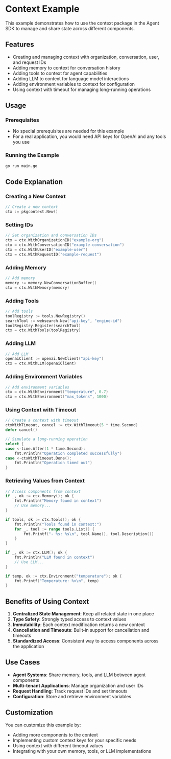 # Context Example

This example demonstrates how to use the context package in the Agent SDK to manage and share state across different components.

## Features

- Creating and managing context with organization, conversation, user, and request IDs
- Adding memory to context for conversation history
- Adding tools to context for agent capabilities
- Adding LLM to context for language model interactions
- Adding environment variables to context for configuration
- Using context with timeout for managing long-running operations

## Usage

### Prerequisites

- No special prerequisites are needed for this example
- For a real application, you would need API keys for OpenAI and any tools you use

### Running the Example

```bash
go run main.go
```

## Code Explanation

### Creating a New Context

```go
// Create a new context
ctx := pkgcontext.New()
```

### Setting IDs

```go
// Set organization and conversation IDs
ctx = ctx.WithOrganizationID("example-org")
ctx = ctx.WithConversationID("example-conversation")
ctx = ctx.WithUserID("example-user")
ctx = ctx.WithRequestID("example-request")
```

### Adding Memory

```go
// Add memory
memory := memory.NewConversationBuffer()
ctx = ctx.WithMemory(memory)
```

### Adding Tools

```go
// Add tools
toolRegistry := tools.NewRegistry()
searchTool := websearch.New("api-key", "engine-id")
toolRegistry.Register(searchTool)
ctx = ctx.WithTools(toolRegistry)
```

### Adding LLM

```go
// Add LLM
openaiClient := openai.NewClient("api-key")
ctx = ctx.WithLLM(openaiClient)
```

### Adding Environment Variables

```go
// Add environment variables
ctx = ctx.WithEnvironment("temperature", 0.7)
ctx = ctx.WithEnvironment("max_tokens", 1000)
```

### Using Context with Timeout

```go
// Create a context with timeout
ctxWithTimeout, cancel := ctx.WithTimeout(5 * time.Second)
defer cancel()

// Simulate a long-running operation
select {
case <-time.After(1 * time.Second):
    fmt.Println("Operation completed successfully")
case <-ctxWithTimeout.Done():
    fmt.Println("Operation timed out")
}
```

### Retrieving Values from Context

```go
// Access components from context
if _, ok := ctx.Memory(); ok {
    fmt.Println("Memory found in context")
    // Use memory...
}

if tools, ok := ctx.Tools(); ok {
    fmt.Println("Tools found in context:")
    for _, tool := range tools.List() {
        fmt.Printf("- %s: %s\n", tool.Name(), tool.Description())
    }
}

if _, ok := ctx.LLM(); ok {
    fmt.Println("LLM found in context")
    // Use LLM...
}

if temp, ok := ctx.Environment("temperature"); ok {
    fmt.Printf("Temperature: %v\n", temp)
}
```

## Benefits of Using Context

1. **Centralized State Management**: Keep all related state in one place
2. **Type Safety**: Strongly typed access to context values
3. **Immutability**: Each context modification returns a new context
4. **Cancellation and Timeouts**: Built-in support for cancellation and timeouts
5. **Standardized Access**: Consistent way to access components across the application

## Use Cases

- **Agent Systems**: Share memory, tools, and LLM between agent components
- **Multi-tenant Applications**: Manage organization and user IDs
- **Request Handling**: Track request IDs and set timeouts
- **Configuration**: Store and retrieve environment variables

## Customization

You can customize this example by:
- Adding more components to the context
- Implementing custom context keys for your specific needs
- Using context with different timeout values
- Integrating with your own memory, tools, or LLM implementations
